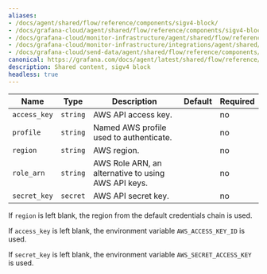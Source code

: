 ```yaml
---
aliases:
- /docs/agent/shared/flow/reference/components/sigv4-block/
- /docs/grafana-cloud/agent/shared/flow/reference/components/sigv4-block/
- /docs/grafana-cloud/monitor-infrastructure/agent/shared/flow/reference/components/sigv4-block/
- /docs/grafana-cloud/monitor-infrastructure/integrations/agent/shared/flow/reference/components/sigv4-block/
- /docs/grafana-cloud/send-data/agent/shared/flow/reference/components/sigv4-block/
canonical: https://grafana.com/docs/agent/latest/shared/flow/reference/components/sigv4-block/
description: Shared content, sigv4 block
headless: true
---
```


Name         | Type     | Description                                         | Default | Required
-------------|----------|-----------------------------------------------------|---------|---------
`access_key` | `string` | AWS API access key.                                 |         | no
`profile`    | `string` | Named AWS profile used to authenticate.             |         | no
`region`     | `string` | AWS region.                                         |         | no
`role_arn`   | `string` | AWS Role ARN, an alternative to using AWS API keys. |         | no
`secret_key` | `secret` | AWS API secret key.                                 |         | no

If `region` is left blank, the region from the default credentials chain is used.

If `access_key` is left blank, the environment variable `AWS_ACCESS_KEY_ID` is used.

If `secret_key` is left blank, the environment variable `AWS_SECRET_ACCESS_KEY` is used.
